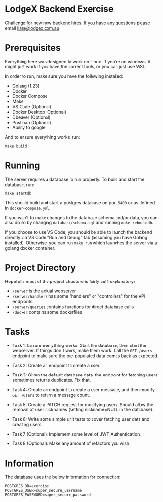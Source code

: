 # LodgeX Backend Exercise 

Challenge for new new backend hires. If you have any questions please email liam@lodgex.com.au

# Prerequisites 

Everything here was designed to work on Linux. If you're on windows, it might just work if you have the correct tools, or you can just use WSL.

In order to run, make sure you have the following installed:
* Golang (1.23)
* Docker
* Docker Compose
* Make
* VS Code (Optional) 
* Docker Desktop (Optional)
* Dbeaver (Optional)
* Postman (Optional) 
* Ability to google

And to ensure everything works, run:

```
make build
```

# Running 

The server requires a database to run properly. To build and start the database, run:

```
make startdb
```

This should build and start a postgres database on port `5400` or as defined in `docker-compose.yml`.

If you wan't to make changes to the database schema and/or data, you can also do so by changing `database/schema.sql` and running `make rebuilddb`.

If you choose to use VS Code, you should be able to launch the backend directly via VS Code "Run and Debug" tab (assuming you have Golang installed). Otherwise, you can run `make run` which launches the server via a golang docker container.

# Project Directory 

Hopefully most of the project structure is fairly self-explanatory:

* `/server` is the actual webserver 
* `/server/handlers` has some "handlers" or "controllers" for the API endpionts. 
* `/server/queries` contains functions for direct database calls 
* `/docker` contains some dockerfiles 

# Tasks 

* Task 1: Ensure everything works. Start the database, then start the webserver. If things don't work, make them work. Call the `GET /users` endpoint to make sure the pre-populated data comes back as expected.

* Task 2: Create an endpoint to create a user.

* Task 3: Given the default database data, the endpoint for fetching users sometimes returns duplicates. Fix that.

* Task 4: Create an endpoint to create a user message, and then modify `GET /users` to return a message count. 

* Task 5: Create a PATCH request for modifying users. Should allow the removal of user nicknames (setting nickname=NULL in the database). 

* Task 6: Write some simple unit tests to cover fetching user data and creating users.

* Task 7 (Optional): Implement some level of JWT Authentication.

* Task 8 (Optional): Make any amount of refactors you wish. 


# Information 

The database uses the below information for connection:

```
POSTGRES_DB=exercise
POSTGRES_USER=super_secure_username
POSTGRES_PASSWORD=super_secure_password
```





